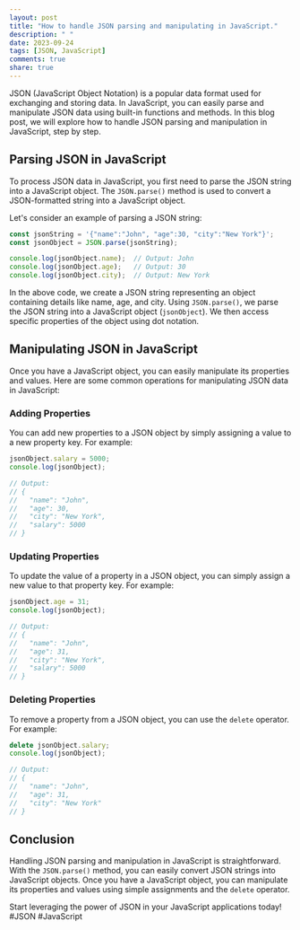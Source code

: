 ```yaml
---
layout: post
title: "How to handle JSON parsing and manipulating in JavaScript."
description: " "
date: 2023-09-24
tags: [JSON, JavaScript]
comments: true
share: true
---
```


JSON (JavaScript Object Notation) is a popular data format used for exchanging and storing data. In JavaScript, you can easily parse and manipulate JSON data using built-in functions and methods. In this blog post, we will explore how to handle JSON parsing and manipulation in JavaScript, step by step.

## Parsing JSON in JavaScript

To process JSON data in JavaScript, you first need to parse the JSON string into a JavaScript object. The `JSON.parse()` method is used to convert a JSON-formatted string into a JavaScript object.

Let's consider an example of parsing a JSON string:

```javascript
const jsonString = '{"name":"John", "age":30, "city":"New York"}';
const jsonObject = JSON.parse(jsonString);

console.log(jsonObject.name);  // Output: John
console.log(jsonObject.age);   // Output: 30
console.log(jsonObject.city);  // Output: New York
```

In the above code, we create a JSON string representing an object containing details like name, age, and city. Using `JSON.parse()`, we parse the JSON string into a JavaScript object (`jsonObject`). We then access specific properties of the object using dot notation.

## Manipulating JSON in JavaScript

Once you have a JavaScript object, you can easily manipulate its properties and values. Here are some common operations for manipulating JSON data in JavaScript:

### Adding Properties

You can add new properties to a JSON object by simply assigning a value to a new property key. For example:

```javascript
jsonObject.salary = 5000;
console.log(jsonObject);

// Output:
// {
//   "name": "John",
//   "age": 30,
//   "city": "New York",
//   "salary": 5000
// }
```
### Updating Properties

To update the value of a property in a JSON object, you can simply assign a new value to that property key. For example:

```javascript
jsonObject.age = 31;
console.log(jsonObject);

// Output:
// {
//   "name": "John",
//   "age": 31,
//   "city": "New York",
//   "salary": 5000
// }
```

### Deleting Properties

To remove a property from a JSON object, you can use the `delete` operator. For example:

```javascript
delete jsonObject.salary;
console.log(jsonObject);

// Output:
// {
//   "name": "John",
//   "age": 31,
//   "city": "New York"
// }
```

## Conclusion

Handling JSON parsing and manipulation in JavaScript is straightforward. With the `JSON.parse()` method, you can easily convert JSON strings into JavaScript objects. Once you have a JavaScript object, you can manipulate its properties and values using simple assignments and the `delete` operator.

Start leveraging the power of JSON in your JavaScript applications today! #JSON #JavaScript